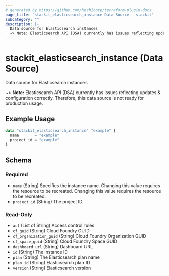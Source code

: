 ```yaml
---
# generated by https://github.com/hashicorp/terraform-plugin-docs
page_title: "stackit_elasticsearch_instance Data Source - stackit"
subcategory: ""
description: |-
  Data source for Elasticsearch instances
  ~> Note: Elasticsearch API (DSA) currently has issues reflecting updates & configuration correctly. Therefore, this data source is not ready for production usage.
---
```


# stackit_elasticsearch_instance (Data Source)

Data source for Elasticsearch instances

~> **Note:** Elasticsearch API (DSA) currently has issues reflecting updates & configuration correctly. Therefore, this data source is not ready for production usage.

## Example Usage

```terraform
data "stackit_elasticsearch_instance" "example" {
  name       = "example"
  project_id = "example"
}
```

<!-- schema generated by tfplugindocs -->
## Schema

### Required

- `name` (String) Specifies the instance name. Changing this value requires the resource to be recreated. Changing this value requires the resource to be recreated.
- `project_id` (String) The project ID.

### Read-Only

- `acl` (List of String) Access control rules
- `cf_guid` (String) Cloud Foundry GUID
- `cf_organization_guid` (String) Cloud Foundry Organization GUID
- `cf_space_guid` (String) Cloud Foundry Space GUID
- `dashboard_url` (String) Dashboard URL
- `id` (String) The instance ID
- `plan` (String) The Elasticsearch plan name
- `plan_id` (String) Elasticsearch plan ID
- `version` (String) Elasticsearch version


